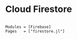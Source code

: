 # Cloud Firestore


```@index
```

```@autodocs
Modules = [Firebase]
Pages   = ["firestore.jl"]
```
